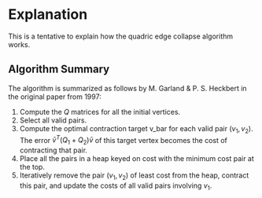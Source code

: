 # Explanation

This is a tentative to explain how the quadric edge collapse algorithm works.

## Algorithm Summary

The algorithm is summarized as follows by M. Garland & P. S. Heckbert in the original paper from 1997:

1. Compute the $Q$ matrices for all the initial vertices.
2. Select all valid pairs.
3. Compute the optimal contraction target v_bar for each valid pair $(v_1, v_2)$. The error $\bar{v}^T (Q_1 + Q_2) \bar{v}$ of this target vertex becomes the cost of contracting that pair.
4. Place all the pairs in a heap keyed on cost with the minimum cost pair at the top.
5. Iteratively remove the pair $(v_1, v_2)$ of least cost from the heap, contract this pair, and update the costs of all valid pairs involving $v_1$.
